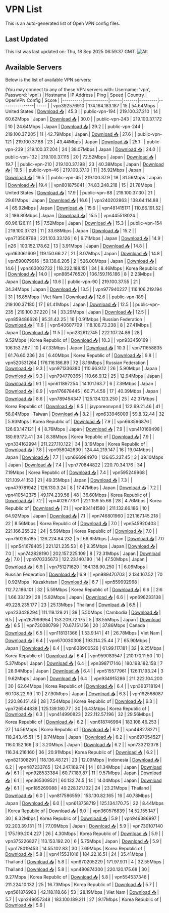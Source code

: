 # VPN List

This is an auto-generated list of Open VPN config files.

## Last Updated

This list was last updated on: Thu, 18 Sep 2025 06:59:37 GMT.
![Alt](https://repobeats.axiom.co/api/embed/186b98318ef1479477931607c1ad7d823f12451f.svg "Repobeats analytics image")

## Available Servers

Below is the list of available VPN servers:

(You may connect to any of these VPN servers with: Username: 'vpn', Password: 'vpn'.)
| Hostname | IP Address | Ping | Speed | Country | OpenVPN Config | Score |
|----------|------------|------|-------|---------|----------------| ----- |
| vpn392576910 | 174.164.183.187 | 15 | 54.64Mbps | United States | [Download 📥](./configs/server_0_US.ovpn) | 45.3 |
| public-vpn-194 | 219.100.37.210 | 14 | 60.62Mbps | Japan | [Download 📥](./configs/server_1_JP.ovpn) | 30.0 |
| public-vpn-243 | 219.100.37.172 | 10 | 24.64Mbps | Japan | [Download 📥](./configs/server_2_JP.ovpn) | 29.2 |
| public-vpn-244 | 219.100.37.205 | 11 | 42.79Mbps | Japan | [Download 📥](./configs/server_3_JP.ovpn) | 27.6 |
| public-vpn-121 | 219.100.37.88 | 23 | 43.44Mbps | Japan | [Download 📥](./configs/server_4_JP.ovpn) | 25.1 |
| public-vpn-239 | 219.100.37.204 | 24 | 38.07Mbps | Japan | [Download 📥](./configs/server_5_JP.ovpn) | 24.0 |
| public-vpn-132 | 219.100.37.115 | 20 | 72.52Mbps | Japan | [Download 📥](./configs/server_6_JP.ovpn) | 19.7 |
| public-vpn-210 | 219.100.37.198 | 23 | 40.38Mbps | Japan | [Download 📥](./configs/server_7_JP.ovpn) | 19.5 |
| public-vpn-46 | 219.100.37.10 | 11 | 35.92Mbps | Japan | [Download 📥](./configs/server_8_JP.ovpn) | 19.5 |
| public-vpn-45 | 219.100.37.9 | 18 | 31.56Mbps | Japan | [Download 📥](./configs/server_9_JP.ovpn) | 19.4 |
| vpn801875041 | 74.83.248.218 | 15 | 21.78Mbps | United States | [Download 📥](./configs/server_10_US.ovpn) | 17.9 |
| public-vpn-88 | 219.100.37.30 | 21 | 29.61Mbps | Japan | [Download 📥](./configs/server_11_JP.ovpn) | 16.6 |
| vpn240202863 | 138.64.114.88 | 4 | 65.92Mbps | Japan | [Download 📥](./configs/server_12_JP.ovpn) | 15.6 |
| vpn481415171 | 110.66.191.52 | 3 | 186.80Mbps | Japan | [Download 📥](./configs/server_13_JP.ovpn) | 15.5 |
| vpn445518024 | 60.96.126.111 | 15 | 7.52Mbps | Japan | [Download 📥](./configs/server_14_JP.ovpn) | 15.3 |
| public-vpn-154 | 219.100.37.121 | 11 | 33.68Mbps | Japan | [Download 📥](./configs/server_15_JP.ovpn) | 15.2 |
| vpn713508768 | 221.103.33.126 | 6 | 9.71Mbps | Japan | [Download 📥](./configs/server_16_JP.ovpn) | 14.9 |
| n26 | 103.152.178.62 | 13 | 3.91Mbps | Japan | [Download 📥](./configs/server_17_JP.ovpn) | 14.8 |
| vpn163061609 | 119.150.66.27 | 21 | 8.07Mbps | Japan | [Download 📥](./configs/server_18_JP.ovpn) | 14.8 |
| vpn590079916 | 59.138.6.205 | 2 | 526.00Mbps | Japan | [Download 📥](./configs/server_19_JP.ovpn) | 14.6 |
| vpn463002732 | 118.222.188.151 | 34 | 8.46Mbps | Korea Republic of | [Download 📥](./configs/server_20_KR.ovpn) | 14.0 |
| vpn885476520 | 106.159.116.186 | 8 | 2.23Mbps | Japan | [Download 📥](./configs/server_21_JP.ovpn) | 13.6 |
| public-vpn-90 | 219.100.37.55 | 21 | 34.34Mbps | Japan | [Download 📥](./configs/server_22_JP.ovpn) | 13.5 |
| vpn977940227 | 116.106.219.194 | 31 | 16.85Mbps | Viet Nam | [Download 📥](./configs/server_23_VN.ovpn) | 12.6 |
| public-vpn-189 | 219.100.37.180 | 17 | 61.41Mbps | Japan | [Download 📥](./configs/server_24_JP.ovpn) | 12.5 |
| public-vpn-235 | 219.100.37.220 | 14 | 33.29Mbps | Japan | [Download 📥](./configs/server_25_JP.ovpn) | 12.5 |
| vpn859486626 | 95.31.42.25 | 16 | 0.91Mbps | Russian Federation | [Download 📥](./configs/server_26_RU.ovpn) | 11.6 |
| vpn540607709 | 118.106.73.238 | 8 | 27.41Mbps | Japan | [Download 📥](./configs/server_27_JP.ovpn) | 11.5 |
| vpn232612745 | 222.107.24.86 | 28 | 9.52Mbps | Korea Republic of | [Download 📥](./configs/server_28_KR.ovpn) | 10.3 |
| vpn933450169 | 106.153.7.87 | 10 | 47.33Mbps | Japan | [Download 📥](./configs/server_29_JP.ovpn) | 10.3 |
| vpn711658835 | 61.76.60.236 | 24 | 6.40Mbps | Korea Republic of | [Download 📥](./configs/server_30_KR.ovpn) | 9.8 |
| vpn520531264 | 176.116.186.89 | 72 | 8.16Mbps | Russian Federation | [Download 📥](./configs/server_31_RU.ovpn) | 9.3 |
| vpn971336380 | 110.66.9.12 | 26 | 5.90Mbps | Japan | [Download 📥](./configs/server_32_JP.ovpn) | 9.3 |
| vpn794770365 | 110.66.9.12 | 25 | 12.94Mbps | Japan | [Download 📥](./configs/server_33_JP.ovpn) | 9.1 |
| vpn611897254 | 14.101.163.7 | 6 | 7.39Mbps | Japan | [Download 📥](./configs/server_34_JP.ovpn) | 8.9 |
| vpn176878445 | 60.71.4.56 | 17 | 40.39Mbps | Japan | [Download 📥](./configs/server_35_JP.ovpn) | 8.6 |
| vpn789454347 | 125.134.123.250 | 25 | 42.37Mbps | Korea Republic of | [Download 📥](./configs/server_36_KR.ovpn) | 8.5 |
| jayporeonvpn4 | 122.99.21.46 | 41 | 58.04Mbps | Taiwan | [Download 📥](./configs/server_37_TW.ovpn) | 8.2 |
| vpn633946009 | 59.8.32.44 | 32 | 5.93Mbps | Korea Republic of | [Download 📥](./configs/server_38_KR.ovpn) | 7.9 |
| vpn663566876 | 126.63.147.121 | 4 | 8.76Mbps | Japan | [Download 📥](./configs/server_39_JP.ovpn) | 7.9 |
| vpn410169498 | 180.69.172.41 | 34 | 8.38Mbps | Korea Republic of | [Download 📥](./configs/server_40_KR.ovpn) | 7.9 |
| vpn334162994 | 211.227.110.122 | 34 | 3.19Mbps | Korea Republic of | [Download 📥](./configs/server_41_KR.ovpn) | 7.8 |
| vpn958042630 | 124.44.219.147 | 16 | 19.04Mbps | Japan | [Download 📥](./configs/server_42_JP.ovpn) | 7.7 |
| vpn666984970 | 126.65.237.45 | 3 | 39.10Mbps | Japan | [Download 📥](./configs/server_43_JP.ovpn) | 7.4 |
| vpn770844822 | 220.70.34.176 | 34 | 7.19Mbps | Korea Republic of | [Download 📥](./configs/server_44_KR.ovpn) | 7.4 |
| vpn595249968 | 121.109.41.153 | 21 | 49.35Mbps | Japan | [Download 📥](./configs/server_45_JP.ovpn) | 7.3 |
| vpn479781942 | 126.130.3.24 | 8 | 17.47Mbps | Japan | [Download 📥](./configs/server_46_JP.ovpn) | 7.2 |
| vpn410542375 | 49.174.239.56 | 48 | 36.60Mbps | Korea Republic of | [Download 📥](./configs/server_47_KR.ovpn) | 7.2 |
| vpn402677371 | 221.159.55.68 | 28 | 4.76Mbps | Korea Republic of | [Download 📥](./configs/server_48_KR.ovpn) | 7.1 |
| vpn834141580 | 211.132.66.186 | 10 | 64.92Mbps | Japan | [Download 📥](./configs/server_49_JP.ovpn) | 7.1 |
| vpn746801960 | 221.167.145.218 | 22 | 8.56Mbps | Korea Republic of | [Download 📥](./configs/server_50_KR.ovpn) | 7.0 |
| vpn545920403 | 221.166.255.22 | 24 | 5.59Mbps | Korea Republic of | [Download 📥](./configs/server_51_KR.ovpn) | 7.0 |
| vpn750295185 | 126.224.84.232 | 5 | 69.65Mbps | Japan | [Download 📥](./configs/server_52_JP.ovpn) | 7.0 |
| vpn541678405 | 221.121.235.53 | 6 | 9.35Mbps | Japan | [Download 📥](./configs/server_53_JP.ovpn) | 7.0 |
| vpn742828190 | 202.157.225.109 | 8 | 72.31Mbps | Japan | [Download 📥](./configs/server_54_JP.ovpn) | 7.0 |
| vpn970335673 | 122.23.140.180 | 14 | 47.50Mbps | Japan | [Download 📥](./configs/server_55_JP.ovpn) | 6.9 |
| vpn751271620 | 164.138.90.250 | 1 | 6.06Mbps | Russian Federation | [Download 📥](./configs/server_56_RU.ovpn) | 6.9 |
| vpn989470703 | 2.134.167.52 | 70 | 0.92Mbps | Kazakhstan | [Download 📥](./configs/server_57_KZ.ovpn) | 6.7 |
| vpn559992968 | 112.72.186.101 | 32 | 5.59Mbps | Korea Republic of | [Download 📥](./configs/server_58_KR.ovpn) | 6.6 |
| 2i6 | 1.66.33.139 | 28 | 5.82Mbps | Japan | [Download 📥](./configs/server_59_JP.ovpn) | 6.6 |
| vpn696233138 | 49.228.235.177 | 23 | 25.13Mbps | Thailand | [Download 📥](./configs/server_60_TH.ovpn) | 6.5 |
| vpn233428294 | 111.118.129.21 | 39 | 5.50Mbps | Cambodia | [Download 📥](./configs/server_61_KH.ovpn) | 6.5 |
| vpn267999954 | 153.209.72.175 | 5 | 38.55Mbps | Japan | [Download 📥](./configs/server_62_JP.ovpn) | 6.5 |
| vpn730080799 | 70.67.151.156 | 20 | 37.86Mbps | Canada | [Download 📥](./configs/server_63_CA.ovpn) | 6.5 |
| vpn118131366 | 1.53.9.141 | 41 | 26.78Mbps | Viet Nam | [Download 📥](./configs/server_64_VN.ovpn) | 6.4 |
| vpn670030308 | 193.114.25.44 | 7 | 65.90Mbps | Japan | [Download 📥](./configs/server_65_JP.ovpn) | 6.4 |
| vpn838900526 | 61.99.117.181 | 32 | 9.25Mbps | Korea Republic of | [Download 📥](./configs/server_66_KR.ovpn) | 6.4 |
| vpn959083547 | 210.170.11.50 | 10 | 5.37Mbps | Japan | [Download 📥](./configs/server_67_JP.ovpn) | 6.4 |
| vpn398717146 | 180.198.182.158 | 7 | 28.94Mbps | Japan | [Download 📥](./configs/server_68_JP.ovpn) | 6.4 |
| vpn515577961 | 126.11.193.24 | 3 | 9.62Mbps | Japan | [Download 📥](./configs/server_69_JP.ovpn) | 6.4 |
| vpn934915286 | 211.222.104.200 | 30 | 62.64Mbps | Korea Republic of | [Download 📥](./configs/server_70_KR.ovpn) | 6.4 |
| vpn393718194 | 60.108.22.99 | 10 | 27.90Mbps | Japan | [Download 📥](./configs/server_71_JP.ovpn) | 6.3 |
| vpn192568087 | 220.86.151.49 | 28 | 7.54Mbps | Korea Republic of | [Download 📥](./configs/server_72_KR.ovpn) | 6.3 |
| vpn726544838 | 125.139.180.77 | 30 | 6.43Mbps | Korea Republic of | [Download 📥](./configs/server_73_KR.ovpn) | 6.3 |
| vpn414990823 | 222.112.57.196 | 32 | 29.56Mbps | Korea Republic of | [Download 📥](./configs/server_74_KR.ovpn) | 6.2 |
| vpn618746994 | 183.108.46.253 | 27 | 14.56Mbps | Korea Republic of | [Download 📥](./configs/server_75_KR.ovpn) | 6.2 |
| vpn448278271 | 118.243.45.51 | 5 | 9.74Mbps | Japan | [Download 📥](./configs/server_76_JP.ovpn) | 6.2 |
| vpn697054527 | 116.0.152.166 | 3 | 3.20Mbps | Japan | [Download 📥](./configs/server_77_JP.ovpn) | 6.2 |
| vpn733212378 | 116.34.216.160 | 36 | 20.91Mbps | Korea Republic of | [Download 📥](./configs/server_78_KR.ovpn) | 6.2 |
| vpn821308291 | 118.136.48.121 | 23 | 12.09Mbps | Indonesia | [Download 📥](./configs/server_79_ID.ovpn) | 6.2 |
| vpn487233765 | 124.247.169.74 | 14 | 81.34Mbps | Japan | [Download 📥](./configs/server_80_JP.ovpn) | 6.1 |
| vpn928533384 | 60.77.189.87 | 11 | 9.57Mbps | Japan | [Download 📥](./configs/server_81_JP.ovpn) | 6.1 |
| vpn365309521 | 60.132.74.5 | 14 | 14.04Mbps | Japan | [Download 📥](./configs/server_82_JP.ovpn) | 6.1 |
| vpn185269088 | 49.228.121.132 | 24 | 23.21Mbps | Thailand | [Download 📥](./configs/server_83_TH.ovpn) | 6.0 |
| vpn817586559 | 153.130.82.165 | 16 | 40.78Mbps | Japan | [Download 📥](./configs/server_84_JP.ovpn) | 6.0 |
| vpn613758719 | 125.134.170.75 | 22 | 8.44Mbps | Korea Republic of | [Download 📥](./configs/server_85_KR.ovpn) | 6.0 |
| vpn360576839 | 14.52.155.147 | 30 | 8.32Mbps | Korea Republic of | [Download 📥](./configs/server_86_KR.ovpn) | 5.9 |
| vpn946386997 | 92.203.39.131 | 11 | 77.09Mbps | Japan | [Download 📥](./configs/server_87_JP.ovpn) | 5.9 |
| vpn730107140 | 175.199.204.227 | 26 | 4.30Mbps | Korea Republic of | [Download 📥](./configs/server_88_KR.ovpn) | 5.9 |
| vpn375226827 | 113.153.192.20 | 6 | 5.75Mbps | Japan | [Download 📥](./configs/server_89_JP.ovpn) | 5.9 |
| vpn178019453 | 14.55.102.83 | 30 | 7.69Mbps | Korea Republic of | [Download 📥](./configs/server_90_KR.ovpn) | 5.8 |
| vpn415531016 | 184.22.16.51 | 24 | 35.41Mbps | Thailand | [Download 📥](./configs/server_91_TH.ovpn) | 5.8 |
| vpn670205229 | 171.97.9.11 | 4 | 32.55Mbps | Thailand | [Download 📥](./configs/server_92_TH.ovpn) | 5.8 |
| vpn480874300 | 220.120.175.68 | 30 | 9.27Mbps | Korea Republic of | [Download 📥](./configs/server_93_KR.ovpn) | 5.8 |
| vpn554537348 | 211.224.10.132 | 25 | 16.73Mbps | Korea Republic of | [Download 📥](./configs/server_94_KR.ovpn) | 5.7 |
| vpn561876963 | 42.118.118.66 | 53 | 28.19Mbps | Viet Nam | [Download 📥](./configs/server_95_VN.ovpn) | 5.7 |
| vpn249057348 | 183.100.189.211 | 27 | 9.17Mbps | Korea Republic of | [Download 📥](./configs/server_96_KR.ovpn) | 5.6 |
